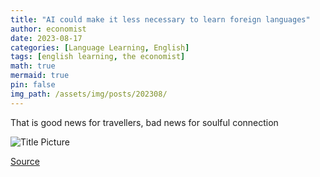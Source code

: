 ```yaml
---
title: "AI could make it less necessary to learn foreign languages"
author: economist
date: 2023-08-17
categories: [Language Learning, English]
tags: [english learning, the economist]
math: true
mermaid: true
pin: false
img_path: /assets/img/posts/202308/
---
```


That is good news for travellers, bad news for soulful connection

![Title Picture](20230819_CUD002.webp)



[Source](https://www.economist.com/culture/2023/08/17/ai-could-make-it-less-necessary-to-learn-foreign-languages)